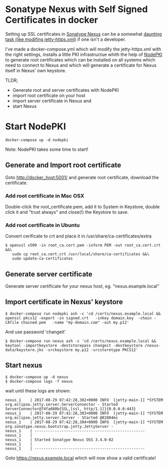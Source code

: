 # Sonatype Nexus with Self Signed Certificates in docker

Setting up SSL certificates in [Sonatype Nexus](https://www.sonatype.com/nexus-repository-sonatype) can be a somewhat [daunting task (like modifing jetty-https.xml)](https://github.com/TerrenceMiao/nexus/wiki/Setup-HTTPS-access-in-Nexus-Repository-Manager-OSS-3.0.0) if one isn't a developer. 

I've made a docker-compose.yml which will modify the jetty-https.xml with the right settings, installs a little PKI infrastructue whith the help of [NodePKI](https://github.com/aditosoftware/nodepki) to generate root certificates which can be installed on all systems which need to connect to Nexus and which will generate a certificate for Nexus itself in Nexus' own keystore.

TLDR; 
 * Generate root and server certificates with NodePKI
 * import root certificate on your host 
 * import server certificate in Nexus and 
 * start Nexus 

# Start NodePKI
```
docker-compose up -d nodepki
```
Note: NodePKI takes some time to start!

## Generate and Import root certificate
Goto [http://docker_host:5001/](http://docker_host:5001/) and generate root certificate, download the certificate.

### Add root certificate in Mac OSX
Double-click the root_certificate.pem, add it to System in Keystore, double click it and "trust always" and close(!) the Keystore to save.

### Add root certificate in Ubuntu
Convert cerificate to crt and place it in /usr/share/ca-certificates/extra
```
$ openssl x509 -in root_ca.cert.pem -inform PEM -out root_ca.cert.crt &&\
   sudo cp root_ca.cert.crt /usr/local/share/ca-certificates &&\
   sudo update-ca-certificates
```
## Generate server certificate
Generate server certificate for your nexus host, eg. "nexus.example.local" 

## Import certificate in Nexus' keystore
```
$ docker-compose run nodepki ash -c 'cd /certs/nexus.example.local && openssl pkcs12 -export -in signed.crt   -inkey domain.key  -chain -CAfile chained.pem   -name "my-domain.com" -out my.p12'
```
And use password 'changeit'
```
$ docker-compose run nexus ash -c 'cd /certs/nexus.example.local && keytool -importkeystore -deststorepass changeit -destkeystore /nexus-data/keystore.jks -srckeystore my.p12 -srcstoretype PKCS12'
```

## Start nexus
```
$ docker-compose up -d nexus
$ docker-compose logs -f nexus
```

wait until these logs are shown:
```
nexus_1    | 2017-08-29 07:42:28,302+0000 INFO  [jetty-main-1] *SYSTEM org.eclipse.jetty.server.ServerConnector - Started ServerConnector@74fa680b{SSL,[ssl, http/1.1]}{0.0.0.0:443}
nexus_1    | 2017-08-29 07:42:28,303+0000 INFO  [jetty-main-1] *SYSTEM org.eclipse.jetty.server.Server - Started @82804ms
nexus_1    | 2017-08-29 07:42:28,304+0000 INFO  [jetty-main-1] *SYSTEM org.sonatype.nexus.bootstrap.jetty.JettyServer -
nexus_1    | -------------------------------------------------
nexus_1    |
nexus_1    | Started Sonatype Nexus OSS 3.4.0-02
nexus_1    |
nexus_1    | -------------------------------------------------
```

Goto https://nexus.example.local which will now show a valid certificate!
